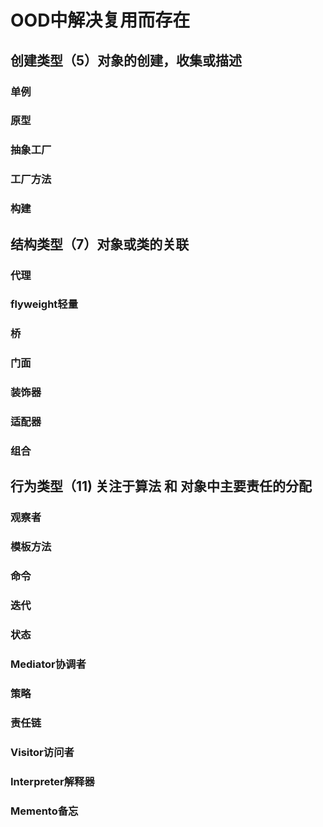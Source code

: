 # OOD中解决复用而存在

## 创建类型（5）对象的创建，收集或描述
### 单例
### 原型
### 抽象工厂
### 工厂方法
### 构建

## 结构类型（7）对象或类的关联
### 代理
### flyweight轻量
### 桥
### 门面
### 装饰器
### 适配器
### 组合

## 行为类型（11) 关注于算法 和 对象中主要责任的分配
### 观察者
### 模板方法
### 命令
### 迭代
### 状态
### Mediator协调者
### 策略
### 责任链
### Visitor访问者
### Interpreter解释器
### Memento备忘
